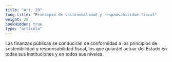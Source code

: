 ```yaml
---
title: "Art. 29"
long-title: "Principio de sostenibilidad y responsabilidad fiscal"
weight: 29
bookHidden: true
type: "articulo"
---
```


Las finanzas públicas se conducirán de conformidad a los principios de sostenibilidad y responsabilidad fiscal, los que guiaráel actuar del Estado en todas sus instituciones y en todos sus niveles.
